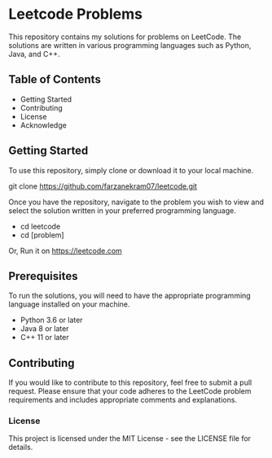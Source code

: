 # Leetcode Problems

This repository contains my solutions for problems on LeetCode. The solutions are written in various programming languages such as Python, Java, and C++.

## Table of Contents
- Getting Started
- Contributing
- License
- Acknowledge

## Getting Started
To use this repository, simply clone or download it to your local machine.

git clone https://github.com/farzanekram07/leetcode.git 

Once you have the repository, navigate to the problem you wish to view and select the solution written in your preferred programming language.
- cd leetcode
- cd [problem] 

Or, Run it on https://leetcode.com

## Prerequisites
To run the solutions, you will need to have the appropriate programming language installed on your machine.

- Python 3.6 or later
- Java 8 or later
- C++ 11 or later

## Contributing
If you would like to contribute to this repository, feel free to submit a pull request. Please ensure that your code adheres to the LeetCode problem requirements and includes appropriate comments and explanations.

### License
This project is licensed under the MIT License - see the LICENSE file for details.
